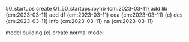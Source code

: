 50_startups
  create Q1_50_startups.ipynb {cm:2023-03-11}
  add lib {cm:2023-03-11}
  add df {cm:2023-03-11}
  eda {cm:2023-03-11} {c}
    des {cm:2023-03-11}
    info {cm:2023-03-11}
    na {cm:2023-03-11}
    
  model building {c}
    create normal model